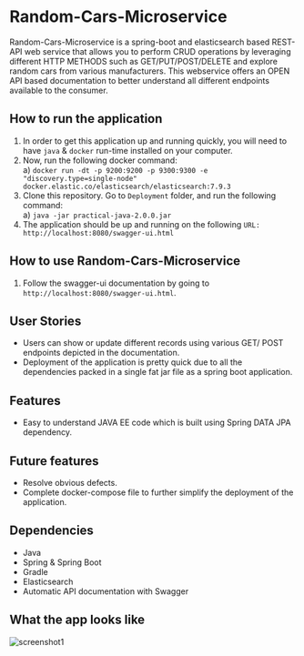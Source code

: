 # Random-Cars-Microservice

Random-Cars-Microservice is a spring-boot and elasticsearch based REST-API web service that allows you to perform CRUD operations by leveraging different HTTP METHODS such as GET/PUT/POST/DELETE and explore random cars from various manufacturers. This webservice offers an OPEN API based documentation to better understand all different endpoints available to the consumer. 

## How to run the application

1. In order to get this application up and running quickly, you will need to have `java` & `docker` run-time installed on your computer. 
2. Now, run the following docker command:<br />
   a) `docker run -dt -p 9200:9200 -p 9300:9300 -e "discovery.type=single-node" docker.elastic.co/elasticsearch/elasticsearch:7.9.3`<br />
3. Clone this repository. Go to `Deployment` folder, and run the following command:<br />
   a) `java -jar practical-java-2.0.0.jar`<br />
4. The application should be up and running on the following `URL: http://localhost:8080/swagger-ui.html`


 ## How to use Random-Cars-Microservice

1. Follow the swagger-ui documentation by going to `http://localhost:8080/swagger-ui.html`. 

 ## User Stories

- Users can show or update different records using various GET/ POST endpoints depicted in the documentation. 
- Deployment of the application is pretty quick due to all the dependencies packed in a single fat jar file as a spring boot application.  

 ## Features

 - Easy to understand JAVA EE code which is built using Spring DATA JPA dependency.

 ## Future features
 - Resolve obvious defects. 
 - Complete docker-compose file to further simplify the deployment of the application. 

 ## Dependencies 

- Java
- Spring & Spring Boot
- Gradle
- Elasticsearch
- Automatic API documentation with Swagger

## What the app looks like

![screenshot1](https://raw.githubusercontent.com/Damans227/random-cars-webservice/main/screenshots/random-cars.gif)

